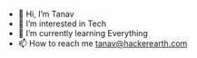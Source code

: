 - 👋 Hi, I’m Tanav
- 👀 I’m interested in Tech
- 🌱 I’m currently learning Everything
- 📫 How to reach me tanav@hackerearth.com

<!---
tanav-hackerearth/tanav-hackerearth is a ✨ special ✨ repository because its `README.md` (this file) appears on your GitHub profile.
You can click the Preview link to take a look at your changes.
--->
